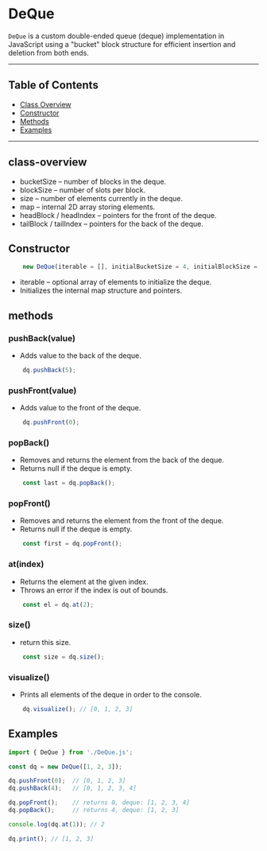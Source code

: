 # DeQue

`DeQue` is a custom double-ended queue (deque) implementation in JavaScript using a "bucket" block structure for efficient insertion and deletion from both ends.  

---

## Table of Contents

- [Class Overview](#class-overview)  
- [Constructor](#constructor)  
- [Methods](#methods)  
- [Examples](#examples)  

---

## class-overview

* bucketSize – number of blocks in the deque.
* blockSize – number of slots per block.
* size – number of elements currently in the deque.
* map – internal 2D array storing elements.
* headBlock / headIndex – pointers for the front of the deque.
* tailBlock / tailIndex – pointers for the back of the deque.

## Constructor

```js
    new DeQue(iterable = [], initialBucketSize = 4, initialBlockSize = 8)
```
* iterable – optional array of elements to initialize the deque.
* Initializes the internal map structure and pointers.


## methods

### pushBack(value)

* Adds value to the back of the deque.
```js
    dq.pushBack(5);
```

### pushFront(value)

* Adds value to the front of the deque.
```js
    dq.pushFront(0);
```

### popBack()

* Removes and returns the element from the back of the deque.
* Returns null if the deque is empty.
```js
    const last = dq.popBack();
```

### popFront()

* Removes and returns the element from the front of the deque.
* Returns null if the deque is empty.
```js
    const first = dq.popFront();
```

### at(index)

* Returns the element at the given index.
* Throws an error if the index is out of bounds.
```js
    const el = dq.at(2);
```

### size()

* return this size.

```js
    const size = dq.size();
```

### visualize()

* Prints all elements of the deque in order to the console.
```js
    dq.visualize(); // [0, 1, 2, 3] 
```


## Examples

```js 
import { DeQue } from './DeQue.js';

const dq = new DeQue([1, 2, 3]);

dq.pushFront(0);  // [0, 1, 2, 3]
dq.pushBack(4);   // [0, 1, 2, 3, 4]

dq.popFront();    // returns 0, deque: [1, 2, 3, 4]
dq.popBack();     // returns 4, deque: [1, 2, 3]

console.log(dq.at(1)); // 2

dq.print(); // [1, 2, 3]
```
